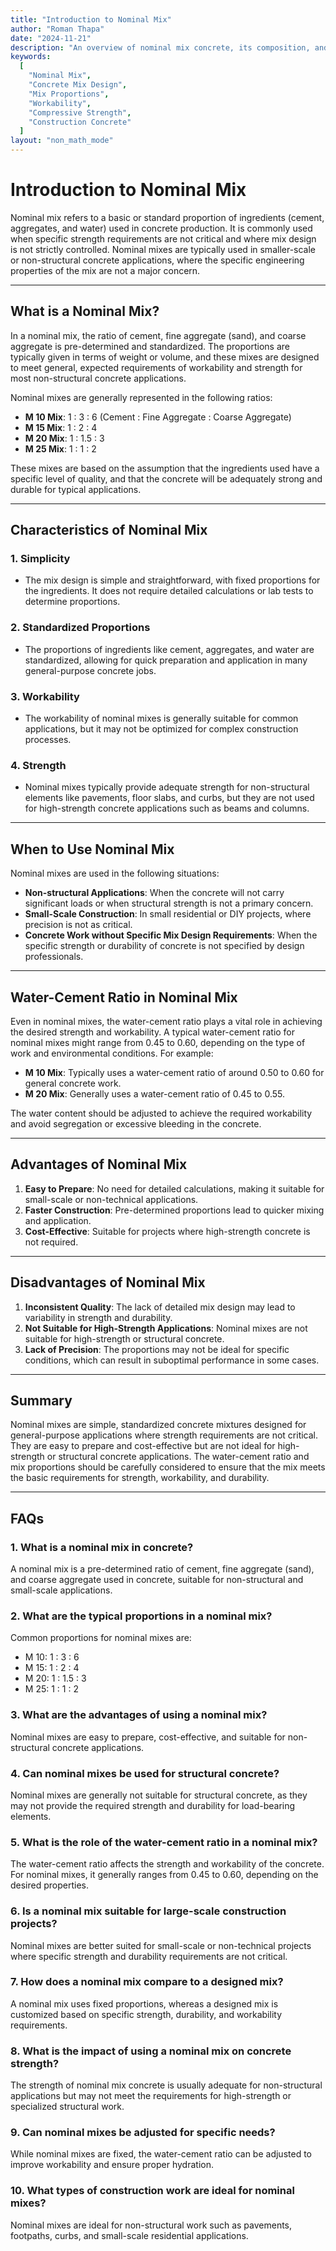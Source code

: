 ```yaml
---
title: "Introduction to Nominal Mix"
author: "Roman Thapa"
date: "2024-11-21"
description: "An overview of nominal mix concrete, its composition, and its applications."
keywords:
  [
    "Nominal Mix",
    "Concrete Mix Design",
    "Mix Proportions",
    "Workability",
    "Compressive Strength",
    "Construction Concrete"
  ]
layout: "non_math_mode"
---
```


# Introduction to Nominal Mix

Nominal mix refers to a basic or standard proportion of ingredients (cement, aggregates, and water) used in concrete production. It is commonly used when specific strength requirements are not critical and where mix design is not strictly controlled. Nominal mixes are typically used in smaller-scale or non-structural concrete applications, where the specific engineering properties of the mix are not a major concern.

---

## What is a Nominal Mix?

In a nominal mix, the ratio of cement, fine aggregate (sand), and coarse aggregate is pre-determined and standardized. The proportions are typically given in terms of weight or volume, and these mixes are designed to meet general, expected requirements of workability and strength for most non-structural concrete applications.

Nominal mixes are generally represented in the following ratios:

- **M 10 Mix**: 1 : 3 : 6 (Cement : Fine Aggregate : Coarse Aggregate)
- **M 15 Mix**: 1 : 2 : 4
- **M 20 Mix**: 1 : 1.5 : 3
- **M 25 Mix**: 1 : 1 : 2

These mixes are based on the assumption that the ingredients used have a specific level of quality, and that the concrete will be adequately strong and durable for typical applications.

---

## Characteristics of Nominal Mix

### 1. **Simplicity**
   - The mix design is simple and straightforward, with fixed proportions for the ingredients. It does not require detailed calculations or lab tests to determine proportions.
   
### 2. **Standardized Proportions**
   - The proportions of ingredients like cement, aggregates, and water are standardized, allowing for quick preparation and application in many general-purpose concrete jobs.

### 3. **Workability**
   - The workability of nominal mixes is generally suitable for common applications, but it may not be optimized for complex construction processes.

### 4. **Strength**
   - Nominal mixes typically provide adequate strength for non-structural elements like pavements, floor slabs, and curbs, but they are not used for high-strength concrete applications such as beams and columns.

---

## When to Use Nominal Mix

Nominal mixes are used in the following situations:

- **Non-structural Applications**: When the concrete will not carry significant loads or when structural strength is not a primary concern.
- **Small-Scale Construction**: In small residential or DIY projects, where precision is not as critical.
- **Concrete Work without Specific Mix Design Requirements**: When the specific strength or durability of concrete is not specified by design professionals.

---

## Water-Cement Ratio in Nominal Mix

Even in nominal mixes, the water-cement ratio plays a vital role in achieving the desired strength and workability. A typical water-cement ratio for nominal mixes might range from 0.45 to 0.60, depending on the type of work and environmental conditions. For example:

- **M 10 Mix**: Typically uses a water-cement ratio of around 0.50 to 0.60 for general concrete work.
- **M 20 Mix**: Generally uses a water-cement ratio of 0.45 to 0.55.

The water content should be adjusted to achieve the required workability and avoid segregation or excessive bleeding in the concrete.

---

## Advantages of Nominal Mix

1. **Easy to Prepare**: No need for detailed calculations, making it suitable for small-scale or non-technical applications.
2. **Faster Construction**: Pre-determined proportions lead to quicker mixing and application.
3. **Cost-Effective**: Suitable for projects where high-strength concrete is not required.

---

## Disadvantages of Nominal Mix

1. **Inconsistent Quality**: The lack of detailed mix design may lead to variability in strength and durability.
2. **Not Suitable for High-Strength Applications**: Nominal mixes are not suitable for high-strength or structural concrete.
3. **Lack of Precision**: The proportions may not be ideal for specific conditions, which can result in suboptimal performance in some cases.

---

## Summary

Nominal mixes are simple, standardized concrete mixtures designed for general-purpose applications where strength requirements are not critical. They are easy to prepare and cost-effective but are not ideal for high-strength or structural concrete applications. The water-cement ratio and mix proportions should be carefully considered to ensure that the mix meets the basic requirements for strength, workability, and durability.

---

## FAQs

### 1. What is a nominal mix in concrete?
A nominal mix is a pre-determined ratio of cement, fine aggregate (sand), and coarse aggregate used in concrete, suitable for non-structural and small-scale applications.

### 2. What are the typical proportions in a nominal mix?
Common proportions for nominal mixes are:  
- M 10: 1 : 3 : 6  
- M 15: 1 : 2 : 4  
- M 20: 1 : 1.5 : 3  
- M 25: 1 : 1 : 2

### 3. What are the advantages of using a nominal mix?
Nominal mixes are easy to prepare, cost-effective, and suitable for non-structural concrete applications.

### 4. Can nominal mixes be used for structural concrete?
Nominal mixes are generally not suitable for structural concrete, as they may not provide the required strength and durability for load-bearing elements.

### 5. What is the role of the water-cement ratio in a nominal mix?
The water-cement ratio affects the strength and workability of the concrete. For nominal mixes, it generally ranges from 0.45 to 0.60, depending on the desired properties.

### 6. Is a nominal mix suitable for large-scale construction projects?
Nominal mixes are better suited for small-scale or non-technical projects where specific strength and durability requirements are not critical.

### 7. How does a nominal mix compare to a designed mix?
A nominal mix uses fixed proportions, whereas a designed mix is customized based on specific strength, durability, and workability requirements.

### 8. What is the impact of using a nominal mix on concrete strength?
The strength of nominal mix concrete is usually adequate for non-structural applications but may not meet the requirements for high-strength or specialized structural work.

### 9. Can nominal mixes be adjusted for specific needs?
While nominal mixes are fixed, the water-cement ratio can be adjusted to improve workability and ensure proper hydration.

### 10. What types of construction work are ideal for nominal mixes?
Nominal mixes are ideal for non-structural work such as pavements, footpaths, curbs, and small-scale residential applications.